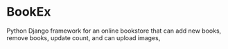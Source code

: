 # BookEx
Python Django framework for an online bookstore that can add new books, remove books, update count, and can upload images, 
